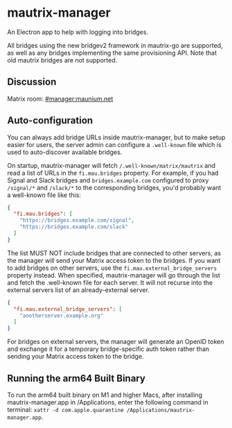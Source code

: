 # mautrix-manager
An Electron app to help with logging into bridges.

All bridges using the new bridgev2 framework in mautrix-go are supported, as
well as any bridges implementing the same provisioning API. Note that old
mautrix bridges are not supported.

## Discussion
Matrix room: [#manager:maunium.net](https://matrix.to/#/#manager:maunium.net)

## Auto-configuration
You can always add bridge URLs inside mautrix-manager, but to make setup easier
for users, the server admin can configure a `.well-known` file which is used to
auto-discover available bridges.

On startup, mautrix-manager will fetch `/.well-known/matrix/mautrix` and read a
list of URLs in the `fi.mau.bridges` property. For example, if you had Signal
and Slack bridges and `bridges.example.com` configured to proxy `/signal/*` and
`/slack/*` to the corresponding bridges, you'd probably want a well-known file
like this:

```json
{
  "fi.mau.bridges": [
    "https://bridges.example.com/signal",
    "https://bridges.example.com/slack"
  ]
}
```

The list MUST NOT include bridges that are connected to other servers, as the
manager will send your Matrix access token to the bridges. If you want to add
bridges on other servers, use the `fi.mau.external_bridge_servers` property
instead. When specified, mautrix-manager will go through the list and fetch the
.well-known file for each server. It will not recurse into the external servers
list of an already-external server.

```json
{
  "fi.mau.external_bridge_servers": [
    "anotherserver.example.org"
  ]
}
```

For bridges on external servers, the manager will generate an OpenID token and
exchange it for a temporary bridge-specific auth token rather than sending your
Matrix access token to the bridge.

## Running the arm64 Built Binary

To run the arm64 built binary on M1 and higher Macs, after installing mautrix-manager.app in /Applications, enter the following command in terminal: `xattr -d com.apple.quarantine /Applications/mautrix-manager.app`.
